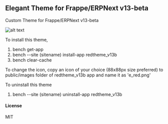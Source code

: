 ## Elegant Theme for Frappe/ERPNext v13-beta

Custom Theme for Frappe/ERPNext v13-beta

![alt text](https://discuss.erpnext.com/uploads/default/original/3X/6/d/6d7b0336fb9f3757a6b4cfa6a4fc8dce8329e552.png)

To install this theme,

1. bench get-app 
2. bench --site (sitename) install-app redtheme_v13b
3. bench clear-cache

To change the icon, copy an icon of your choice (88x88px size preferred) to public/images folder of redtheme_v13b app and name it as 'e_red.png'


To uninstall this theme

1. bench --site (sitename) uninstall-app redtheme_v13b

#### License

MIT

